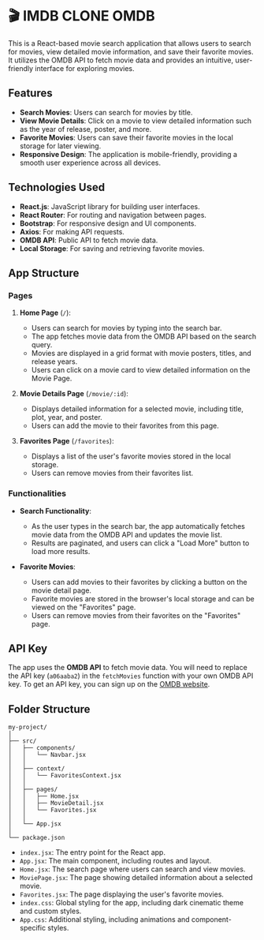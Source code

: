 # 🎬 IMDB CLONE OMDB

This is a React-based movie search application that allows users to search for movies, view detailed movie information, and save their favorite movies. It utilizes the OMDB API to fetch movie data and provides an intuitive, user-friendly interface for exploring movies.



## Features

- **Search Movies**: Users can search for movies by title.
- **View Movie Details**: Click on a movie to view detailed information such as the year of release, poster, and more.
- **Favorite Movies**: Users can save their favorite movies in the local storage for later viewing.
- **Responsive Design**: The application is mobile-friendly, providing a smooth user experience across all devices.





## Technologies Used

- **React.js**: JavaScript library for building user interfaces.
- **React Router**: For routing and navigation between pages.
- **Bootstrap**: For responsive design and UI components.
- **Axios**: For making API requests.
- **OMDB API**: Public API to fetch movie data.
- **Local Storage**: For saving and retrieving favorite movies.





## App Structure

### Pages

1. **Home Page** (`/`): 
   - Users can search for movies by typing into the search bar.
   - The app fetches movie data from the OMDB API based on the search query.
   - Movies are displayed in a grid format with movie posters, titles, and release years.
   - Users can click on a movie card to view detailed information on the Movie Page.

2. **Movie Details Page** (`/movie/:id`):
   - Displays detailed information for a selected movie, including title, plot, year, and poster.
   - Users can add the movie to their favorites from this page.

3. **Favorites Page** (`/favorites`):
   - Displays a list of the user's favorite movies stored in the local storage.
   - Users can remove movies from their favorites list.





### Functionalities

- **Search Functionality**:
  - As the user types in the search bar, the app automatically fetches movie data from the OMDB API and updates the movie list.
  - Results are paginated, and users can click a "Load More" button to load more results.
  
- **Favorite Movies**:
  - Users can add movies to their favorites by clicking a button on the movie detail page.
  - Favorite movies are stored in the browser's local storage and can be viewed on the "Favorites" page.
  - Users can remove movies from their favorites on the "Favorites" page.





## API Key

The app uses the **OMDB API** to fetch movie data. You will need to replace the API key (`a06aaba2`) in the `fetchMovies` function with your own OMDB API key. To get an API key, you can sign up on the [OMDB website](http://www.omdbapi.com/apikey.aspx).




## Folder Structure

```
my-project/
│
├── src/
│   ├── components/
│   │   └── Navbar.jsx
│   │
│   ├── context/
│   │   └── FavoritesContext.jsx
│   │
│   ├── pages/
│   │   ├── Home.jsx
│   │   ├── MovieDetail.jsx
│   │   └── Favorites.jsx
│   │
│   └── App.jsx
│
└── package.json
```

- `index.jsx`: The entry point for the React app.
- `App.jsx`: The main component, including routes and layout.
- `Home.jsx`: The search page where users can search and view movies.
- `MoviePage.jsx`: The page showing detailed information about a selected movie.
- `Favorites.jsx`: The page displaying the user's favorite movies.
- `index.css`: Global styling for the app, including dark cinematic theme and custom styles.
- `App.css`: Additional styling, including animations and component-specific styles.

